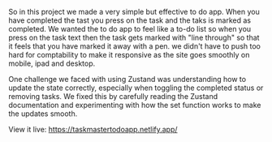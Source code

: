 So in this project we made a very simple but effective to do app.
When you have completed the tast you press on the task and the taks is marked as completed. 
We wanted the to do app to feel like a to-do list so when you press on the task text then the task gets marked with "line through" so that it feels that you have marked it away with a pen.
we didn't have to push too hard for comptability to make it responsive as the site goes smoothly on mobile, ipad and desktop. 

One challenge we faced with using Zustand was understanding how to update the state correctly, especially when toggling the completed status or removing tasks. We fixed this by carefully reading the Zustand documentation and experimenting with how the set function works to make the updates smooth.

View it live: https://taskmastertodoapp.netlify.app/

